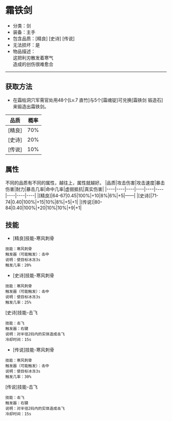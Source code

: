 # 霜铁剑
* 分类：剑
* 装备：主手
* 包含品质：[精良] [史诗] [传说]
* 无法损坏：是
* 物品描述：<br/>
这把利刃散发着寒气<br/>造成的创伤很难愈合
---
## 获取方法
* 在霜枯洞穴军需官处用48个[Lv.7 直竹]与5个[霜魂锭]可兑换[霜铁剑 锻造石]来锻造出霜铁剑。

|品质|概率|
|----|----|
|[精良]|70%|
|[史诗]|20%|
|[传说]|10%|
## 属性
不同的品质有不同的属性，越往上，属性就越好。
|品质|攻击伤害|攻击速度|暴击伤害|耐力|暴击几率|命中几率|虚弱抵抗|真实伤害|
|----|----|----|----|----|----|----|----|----|
|[精良]|64-67|0.45|100%|+10|8%|6%|+5|——|
|[史诗]|71-74|0.40|100%|+15|10%|8%|+5|+1|
|[传说]|80-84|0.40|100%|+20|10%|10%|+9|+1|
## 技能
* [精良]技能-寒风刺骨
```
技能：寒风刺骨
触发器（可能触发）：击中
说明：使目标冰冻3s
触发几率：20%
```
* [史诗]技能-寒风刺骨
```
技能：寒风刺骨
触发器（可能触发）：击中
说明：使目标冰冻3s
触发几率：25%
```
[史诗]技能-击飞
```
技能：击飞
触发器：右键
说明：对半径2码内的实体造成击飞
冷却时间：15s
```
* [传说]技能-寒风刺骨
```
技能：寒风刺骨
触发器（可能触发）：击中
说明：使目标冰冻3s
触发几率：30%
```
[传说]技能-击飞
```
技能：击飞
触发器：右键
说明：对半径2码内的实体造成击飞
冷却时间：15s
```
